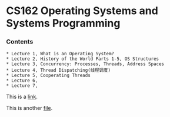 # CS162 Operating Systems and Systems Programming

### Contents

	* Lecture 1, What is an Operating System?
	* Lecture 2, History of the World Parts 1-5, OS Structures
	* Lecture 3, Concurrency: Processes, Threads, Address Spaces
	* Lecture 4, Thread Dispatching(线程调度)
	* Lecture 5, Cooperating Threads
	* Lecture 6,
	* Lecture 7,





This is a [link](https://www.youtube.com).

This is another [file](test1.md).
